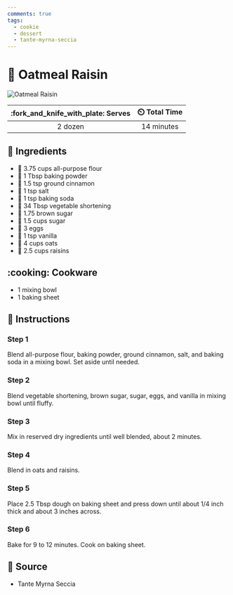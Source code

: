 ```yaml
---
comments: true
tags:
  - cookie
  - dessert
  - tante-myrna-seccia
---
```

# :cookie: Oatmeal Raisin

![Oatmeal Raisin](../assets/images/oatmeal-raisin.jpg)

| :fork_and_knife_with_plate: Serves | :timer_clock: Total Time |
|:----------------------------------:|:-----------------------: |
| 2 dozen | 14 minutes |

## :salt: Ingredients

- :ear_of_rice: 3.75 cups all-purpose flour
- :dash: 1 Tbsp baking powder
- :custard: 1.5 tsp ground cinnamon
- :salt: 1 tsp salt
- :cup_with_straw: 1 tsp baking soda
- :carrot: 34 Tbsp vegetable shortening
- :maple_leaf: 1.75 brown sugar
- :candy: 1.5 cups sugar
- :egg: 3 eggs
- :icecream: 1 tsp vanilla
- :ear_of_rice: 4 cups oats
- :grapes: 2.5 cups raisins

## :cooking: Cookware

- 1 mixing bowl
- 1 baking sheet

## :pencil: Instructions

### Step 1

Blend all-purpose flour, baking powder, ground cinnamon, salt, and baking soda in a mixing bowl. Set aside until needed.

### Step 2

Blend  vegetable shortening, brown sugar, sugar, eggs, and vanilla in mixing bowl until fluffy.

### Step 3

Mix in reserved dry ingredients until well blended, about 2 minutes.

### Step 4

Blend in oats and raisins.

### Step 5

Place 2.5 Tbsp dough on baking sheet and press down until about 1/4 inch thick and about 3 inches across.

### Step 6

Bake for 9 to 12 minutes. Cook on baking sheet.

## :link: Source

- Tante Myrna Seccia
